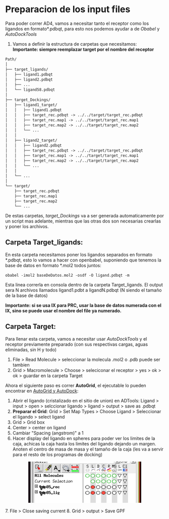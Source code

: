 # Preparacion de los input files
Para poder correr  AD4, vamos a necesitar tanto el receptor como los ligandos en formato*.pdbqt, para esto nos podemos ayudar a de *Obabel* y *AutoDockTools* <br>
1. Vamos a definir la estructura de carpetas que necesitamos: <br>
**Importante: siempre reemplazar target por el nombre del receptor** <br>

```
Path/
│
├── target_ligands/
│   ├── ligand1.pdbqt
│   ├── ligand2.pdbqt
│   ├── ...
│   └── ligand58.pdbqt
│
├── target_Dockings/
│   ├── ligand1_target/
│   │   ├── ligand1.pdbqt
│   │   ├── target_rec.pdbqt -> ../../target/target_rec.pdbqt
│   │   ├── target_rec.map1 -> ../../target/target_rec.map1
│   │   ├── target_rec.map2 -> ../../target/target_rec.map2
│   │   └── ...
│   │
│   ├── ligand2_target/
│   │   ├── ligand2.pdbqt
│   │   ├── target_rec.pdbqt -> ../../target/target_rec.pdbqt
│   │   ├── target_rec.map1 -> ../../target/target_rec.map1
│   │   ├── target_rec.map2 -> ../../target/target_rec.map2
│   │   └── ...
│   │
│   └── ...
│
└── target/
    ├── target_rec.pdbqt
    ├── target_rec.map1
    ├── target_rec.map2
    └── ...
```
De estas carpetas, *target_Dockings* va a ser generada automaticamente por un script mas adelante, mientras que las otras dos son necesarias crearlas y poner los archivos. <br>

## Carpeta Target_ligands:
En esta carpeta necesitamos poner los ligandos separados en formato *.pdbqt, esto lo vamos a hacer con openbabel, suponiendo que tenemos la base de datos en formato *.mol2 todos juntos: <br>
```
obabel -imol2 baseDeDatos.mol2 -osdf -O ligand.pdbqt -m
```
Esta linea correrla en consola dentro de la carpeta Target_ligands. El output sera N archivos llamados ligand1.pdbt a ligandN.pdbqt (N siendo el tamaño de la base de datos) <br>

**Importante: si se usa IX para PRC, usar la base de datos numerada con el IX, sino se puede usar el nombre del file ya numerado.**

## Carpeta Target:
Para llenar esta carpeta, vamos a necesitar usar *AutoDockTools* y el receptor previamente preparado (con sus respectivas cargas, aguas eliminadas, sin H y todo) <br>
1. File > Read Molecule > seleccionar la molecula .mol2 o .pdb puede ser tambien
2. Grid > Macromolecule > Choose > seleciconar el receptor > yes > ok > ok > guardar en la carpeta Target <br>

Ahora el siguiente paso es correr **AutoGrid**, el ejecutable lo pueden encontrar en [AutoGrid y AutoDock](docs/autodocksuite-4.2.6-x86_64Linux2.tar): <br>
1. Abrir el ligando (cristalizado en el sitio de union) en ADTools: Ligand > input > open > selccionar ligando > ligand > output > save as .pdbqt
2. **Preparar el Grid**: Grid > Set Map Types > Choose Ligand > Seleccionar el ligando > select ligand
3. Grid > Grid box
4. Center > center on ligand
5. Cambiar "Spacing (angstrom)" a 1
6. Hacer display del ligando en spheres para poder ver los limites de la caja, achicas la caja hasta los limites del ligando dejando un margen. Anoten el centro de masa de masa y el tamaño de la caja (les va a servir para el resto de los programas de docking)
   <p align="center"> 
</p>
<p align="center">
    <img src="img/spheres_adt.png" alt="Logo de mi proyecto" />
</p>
7. File > Close saving current
8. Grid > output > Save GPF


